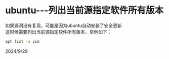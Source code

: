 # ubuntu---列出当前源指定软件所有版本

如果漏洞没有复现，可能是因为ubuntu自动安装了安全更新  
这时候需要列出当前源指定软件所有版本，举例如下：  
```bash
apt list -a vim
```


2024/9/29  

